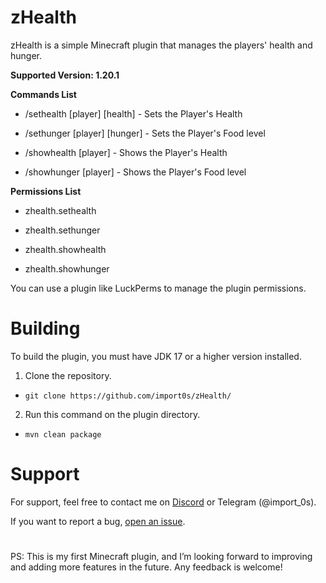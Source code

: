# zHealth

zHealth is a simple Minecraft plugin that manages the players' health and hunger.

**Supported Version: 1.20.1**

**Commands List**

- /sethealth [player] [health] - Sets the Player's Health

- /sethunger [player] [hunger] - Sets the Player's Food level

- /showhealth [player] - Shows the Player's Health

- /showhunger [player] - Shows the Player's Food level

**Permissions List**

- zhealth.sethealth

- zhealth.sethunger

- zhealth.showhealth

- zhealth.showhunger

You can use a plugin like LuckPerms to manage the plugin permissions.

# Building

To build the plugin, you must have JDK 17 or a higher version installed.

1. Clone the repository.

- `git clone https://github.com/import0s/zHealth/`

2. Run this command on the plugin directory.
- `mvn clean package`

# Support

For support, feel free to contact me on [Discord](https://discordapp.com/users/767473359352496188) or Telegram (@import_0s).

If you want to report a bug, [open an issue](https://github.com/import0s/zHealth/issues).

#

PS: This is my first Minecraft plugin, and I’m looking forward to improving and adding more features in the future. Any feedback is welcome!
